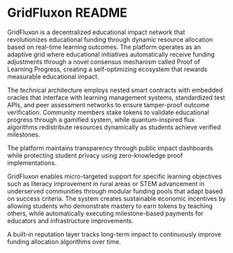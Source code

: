 # GridFluxon README

GridFluxon is a decentralized educational impact network that revolutionizes educational funding through dynamic resource allocation based on real-time learning outcomes. The platform operates as an adaptive grid where educational initiatives automatically receive funding adjustments through a novel consensus mechanism called Proof of Learning Progress, creating a self-optimizing ecosystem that rewards measurable educational impact.

The technical architecture employs nested smart contracts with embedded oracles that interface with learning management systems, standardized test APIs, and peer assessment networks to ensure tamper-proof outcome verification. Community members stake tokens to validate educational progress through a gamified system, while quantum-inspired flux algorithms redistribute resources dynamically as students achieve verified milestones. 

The platform maintains transparency through public impact dashboards while protecting student privacy using zero-knowledge proof implementations.

GridFluxon enables micro-targeted support for specific learning objectives such as literacy improvement in rural areas or STEM advancement in underserved communities through modular funding pools that adapt based on success criteria. The system creates sustainable economic incentives by allowing students who demonstrate mastery to earn tokens by teaching others, while automatically executing milestone-based payments for educators and infrastructure improvements. 

A built-in reputation layer tracks long-term impact to continuously improve funding allocation algorithms over time.
